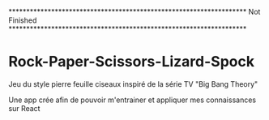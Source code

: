 ******************************************************************* Not Finished *******************************************************************




<h1>Rock-Paper-Scissors-Lizard-Spock</h1>

Jeu du style pierre feuille ciseaux inspiré de la série TV "Big Bang Theory"

Une app crée afin de pouvoir m'entrainer et appliquer mes connaissances sur React

